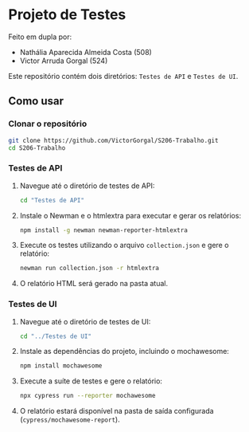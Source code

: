 # Projeto de Testes

Feito em dupla por:
- Nathália Aparecida Almeida Costa (508)
- Victor Arruda Gorgal (524)

Este repositório contém dois diretórios: `Testes de API` e `Testes de UI`.

## Como usar

### Clonar o repositório

```bash
git clone https://github.com/VictorGorgal/S206-Trabalho.git
cd S206-Trabalho
```

### Testes de API

1. Navegue até o diretório de testes de API:
    ```bash
    cd "Testes de API"
    ```

2. Instale o Newman e o htmlextra para executar e gerar os relatórios:
    ```bash
    npm install -g newman newman-reporter-htmlextra
    ```

3. Execute os testes utilizando o arquivo `collection.json` e gere o relatório:
    ```bash
    newman run collection.json -r htmlextra
    ```

4. O relatório HTML será gerado na pasta atual.

### Testes de UI

1. Navegue até o diretório de testes de UI:
    ```bash
    cd "../Testes de UI"
    ```

2. Instale as dependências do projeto, incluindo o mochawesome:
    ```bash
    npm install mochawesome
    ```

3. Execute a suíte de testes e gere o relatório:
    ```bash
    npx cypress run --reporter mochawesome
    ```

4. O relatório estará disponível na pasta de saída configurada (`cypress/mochawesome-report`).
